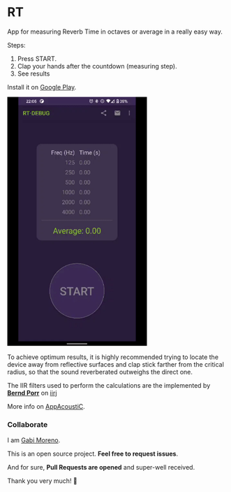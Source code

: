 # RT
App for measuring Reverb Time in octaves or average in a really easy way.

Steps:
1. Press START.
2. Clap your hands after the countdown (measuring step).
3. See results

Install it on [Google Play](https://play.google.com/store/apps/details?id=com.appacoustic.rt).

<img src="demo.gif" width="320" />

To achieve optimum results, it is highly recommended trying to locate the device away from reflective surfaces and clap stick farther from the critical radius, so that the sound reverberated outweighs the direct one.

The IIR filters used to perform the calculations are the implemented by [**Bernd Porr**](https://github.com/berndporr) on [iirj](https://github.com/berndporr/iirj)

More info on [AppAcoustiC](http://appacoustic.com/).

### Collaborate

I am [Gabi Moreno](https://gabimoreno.soy).

This is an open source project. **Feel free to request issues**.

And for sure, **Pull Requests are opened** and super-well received.

Thank you very much! 🤗

